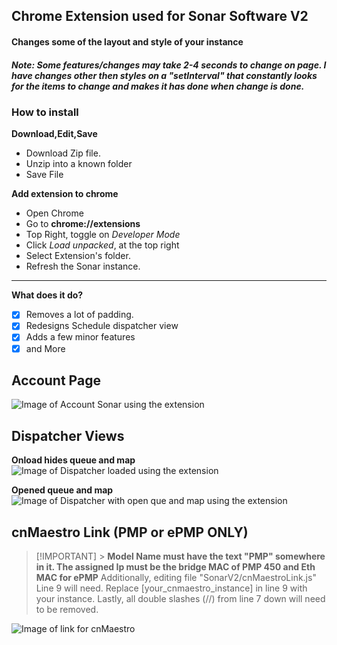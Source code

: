 ## Chrome Extension used for Sonar Software V2

#### Changes some of the layout and style of your instance

##### Note: Some features/changes may take 2-4 seconds to change on page. I have changes other then styles on a "setInterval" that constantly looks for the items to change and makes it has done when change is done.

### How to install

**Download,Edit,Save**

- Download Zip file.
- Unzip into a known folder
- Save File

**Add extension to chrome**

- Open Chrome
- Go to **chrome://extensions**
- Top Right, toggle on _Developer Mode_
- Click _Load unpacked_, at the top right
- Select Extension's folder.
- Refresh the Sonar instance.

---

**What does it do?**

- [x] Removes a lot of padding.
- [x] Redesigns Schedule dispatcher view
- [x] Adds a few minor features
- [x] and More

## Account Page

![Image of Account Sonar using the extension](https://github.com/MrBearedJoe/SonarV2_EditedLayout/blob/main/images/accountSS.png)

## Dispatcher Views

**Onload hides queue and map**
![Image of Dispatcher loaded using the extension](https://github.com/MrBearedJoe/SonarV2_EditedLayout/blob/main/images/dispatcherViewSS_start.png)

**Opened queue and map**
![Image of Dispatcher with open que and map using the extension](https://github.com/MrBearedJoe/SonarV2_EditedLayout/blob/main/images/dispatcherViewSS_show.png)

## cnMaestro Link (PMP or ePMP ONLY)

> [!IMPORTANT] > **Model Name must have the text "PMP" somewhere in it. The assigned Ip must be the bridge MAC of PMP 450 and Eth MAC for ePMP**
> Additionally, editing file "SonarV2/cnMaestroLink.js" Line 9 will need. Replace [your_cnmaestro_instance] in line 9 with your instance.
> Lastly, all double slashes (//) from line 7 down will need to be removed.

![Image of link for cnMaestro](https://github.com/MrBearedJoe/SonarV2_EditedLayout/blob/main/images/cnmSS.png)
